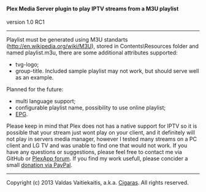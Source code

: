 #### Plex Media Server plugin to play IPTV streams from a M3U playlist ####
version 1.0 RC1

- - -
Playlist must be generated using M3U standarts (http://en.wikipedia.org/wiki/M3U), stored in Contents\Resources folder and named playlist.m3u, there are some additional attributes supported:
* tvg-logo;
* group-title.
Included sample playlist may not work, but should serve well as an example.


Planned for the future:
* multi language support;
* configurable playlist name, possibility to use online playlist;
* [EPG](http://en.wikipedia.org/wiki/Electronic_program_guide).


Please keep in mind that Plex does not has a native support for IPTV so it is possible that your stream just wont play on your client, and it definitely will not play in servers media manager, however I tested many streams on a PC client and LG TV and was unable to find one that would not work. If you have any questions or suggestions, please feel free to contact me via GitHub or [PlexApp forum](http://forums.plexapp.com/index.php/topic/83083-iptvbundle-plugin-that-plays-iptv-streams-from-a-m3u-playlist/). If you find my work usefull, please concider a small [donation via PayPal](https://www.paypal.com/cgi-bin/webscr?cmd=_donations&business=Cigaras%40gmail%2ecom&lc=LT&currency_code=EUR&bn=PP%2dDonationsBF%3abtn_donate_LG%2egif%3aNonHosted).

- - -
Copyright (c) 2013 Valdas Vaitiekaitis, a.k.a. [Cigaras](http://forums.plexapp.com/index.php/user/107872-cigaras/). All rights reserved.
